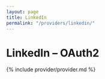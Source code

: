 ```yaml
---
layout: page
title: LinkedIn
permalink: "/providers/linkedin/"
---
```

# LinkedIn – OAuth2

{% include provider/provider.md %}

